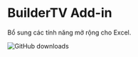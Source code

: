 # BuilderTV Add-in
Bổ sung các tính năng mở rộng cho Excel.

![GitHub downloads](https://img.shields.io/github/downloads/buildertv/BuilderTV-Add-in/total)

